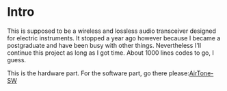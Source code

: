 # Intro
This is supposed to be a wireless and lossless audio transceiver designed for electric instruments. 
It stopped a year ago however because I became a postgraduate and have been busy with other things.
Nevertheless I'll continue this project as long as I got time. About 1000 lines codes to go, I guess.

This is the hardware part. For the software part, go there please:[AirTone-SW](https://github.com/taotsi/AirTone-SW)
